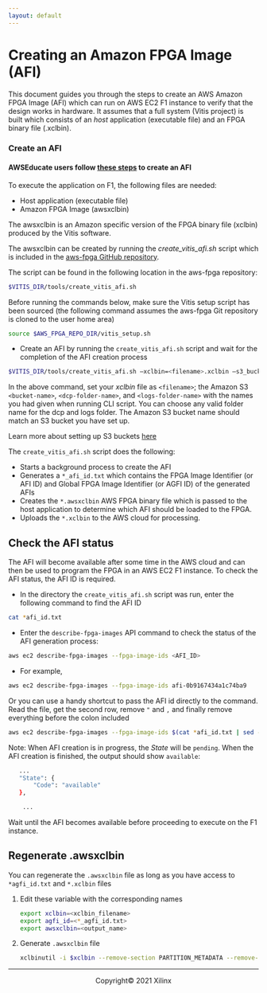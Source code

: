 ```yaml
---
layout: default
--- 
```


# Creating an Amazon FPGA Image (AFI)

This document guides you through the steps to create an AWS Amazon FPGA Image (AFI) which can run on AWS EC2 F1 instance to verify that the design works in hardware. It assumes that a full system (Vitis project) is built which consists of an *host* application (executable file) and an FPGA binary file (.xclbin).

### Create an AFI

#### AWSEducate users follow [these steps](Creating_AFI_AWSEducate.md) to create an AFI


To execute the application on F1, the following files are needed:

- Host application (executable file)
- Amazon FPGA Image (awsxclbin)

The awsxclbin is an Amazon specific version of the FPGA binary file (xclbin) produced by the Vitis software.

The awsxclbin can be created by running the *create\_vitis\_afi.sh* script which is included in the [aws-fpga GitHub repository](https://github.com/aws/aws-fpga).

The script can be found in the following location in the aws-fpga repository:

```sh
$VITIS_DIR/tools/create_vitis_afi.sh
```

Before running the commands below, make sure the Vitis setup script has been sourced (the following command assumes the aws-fpga Git repository is cloned to the user home area)

```sh
source $AWS_FPGA_REPO_DIR/vitis_setup.sh
```

* Create an AFI by running the `create_vitis_afi.sh` script and wait for the completion of the AFI creation process

```sh
$VITIS_DIR/tools/create_vitis_afi.sh –xclbin=<filename>.xclbin –s3_bucket=<bucket-name> -s3_dcp_key=<dcp-folder-name> -s3_logs_key=<logs-folder-name>
```
In the above command, set your *xclbin* file as `<filename>`; the Amazon S3 `<bucket-name>`, `<dcp-folder-name>`, and `<logs-folder-name>` with the names you had given when running CLI script.  You can choose any valid folder name for the dcp and logs folder. The Amazon S3 bucket name should match an S3 bucket you have set up.

Learn more about setting up S3 buckets [here](https://github.com/aws/aws-fpga/blob/master/Vitis/docs/Setup_AWS_CLI_and_S3_Bucket.md)  

The `create_vitis_afi.sh` script does the following:

- Starts a background process to create the AFI
- Generates a `*_afi_id.txt` which contains the FPGA Image Identifier (or AFI ID) and Global FPGA Image Identifier (or AGFI ID) of the generated AFIs
- Creates the `*.awsxclbin` AWS FPGA binary file which is passed to the host application to determine which AFI should be loaded to the FPGA.
- Uploads the `*.xclbin` to the AWS cloud for processing.

## Check the AFI status

The AFI will become available after some time in the AWS cloud and can then be used to program the FPGA in an AWS EC2 F1 instance. To check the AFI status, the AFI ID is required.

* In the directory the `create_vitis_afi.sh` script was run, enter the following command to find the AFI ID  

```sh
cat *afi_id.txt
```

* Enter the `describe-fpga-images` API command to check the status of the AFI generation process:

```sh
aws ec2 describe-fpga-images --fpga-image-ids <AFI_ID>
```

* For example,

```sh
aws ec2 describe-fpga-images --fpga-image-ids afi-0b9167434a1c74ba9
```

Or you can use a handy shortcut to pass the AFI id directly to the command. Read the file, get the second row, remove `"` and `,` and finally remove everything before the colon included

```sh
aws ec2 describe-fpga-images --fpga-image-ids $(cat *afi_id.txt | sed -n '2p' | tr -d '",' | sed 's/.*://')
```

Note: When AFI creation is in progress, the *State* will be `pending`. When the AFI creation is finished, the output should show `available`:

```sh
   ...
   "State": {
       "Code": "available"
   },

    ...
```

Wait until the AFI becomes available before proceeding to execute on the F1 instance.

## Regenerate .awsxclbin

You can regenerate the `.awsxclbin` file as long as you have access to `*agfi_id.txt` and `*.xclbin` files

1. Edit these variable with the corresponding names
    
   ```sh
   export xclbin=<xclbin_filename>
   export agfi_id=<*_agfi_id.txt>
   export awsxclbin=<output_name>
   ```
    
1. Generate `.awsxclbin` file

   ```sh
   xclbinutil -i $xclbin --remove-section PARTITION_METADATA --remove-section SYSTEM_METADATA --replace-section BITSTREAM:RAW:${agfi_id} -o ${awsxclbin}.awsxclbin
   ```

---------------------------------------
<p align="center">Copyright&copy; 2021 Xilinx</p>